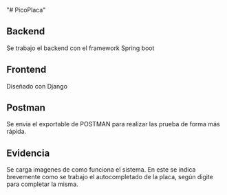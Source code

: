 "# PicoPlaca" 

## Backend

Se trabajo el backend con el framework Spring boot

## Frontend

Diseñado con Django

## Postman

Se envia el exportable de POSTMAN para realizar las prueba de forma más rápida.

## Evidencia

Se carga imagenes de como funciona el sistema. En este se indica brevemente como se trabajo el autocompletado de la placa, según digite para completar la misma.